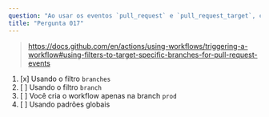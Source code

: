 ```yaml
---
question: "Ao usar os eventos `pull_request` e `pull_request_target`, como você configura o workflow para ser executado apenas ao direcionar para a branch `prod`?"
title: "Pergunta 017"
---
```


> https://docs.github.com/en/actions/using-workflows/triggering-a-workflow#using-filters-to-target-specific-branches-for-pull-request-events
1. [x] Usando o filtro `branches`
1. [ ] Usando o filtro `branch`
1. [ ] Você cria o workflow apenas na branch `prod`
1. [ ] Usando padrões globais
